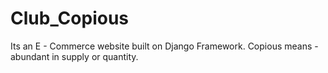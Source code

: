 # Club_Copious
Its an E - Commerce website built on Django Framework.
Copious means - abundant in supply or quantity.
